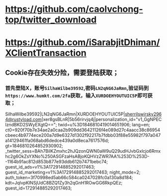 # https://github.com/caolvchong-top/twitter_download
# https://github.com/iSarabjitDhiman/XClientTransaction

## Cookie存在失效分险，需要登陆获取；
### 首先登陆X，账号`SilhaWilbe39592`,密码`LN2qNG6JaRmn`,验证码到`https://www.humkt.com/2fa`获取，输入`XURDOEHYOUTUIC5P`即可获取；




SilhaWilbe39592|LN2qNG6JaRmn|XURDOEHYOUTUIC5P|sherrilswirsky2964@rustyload.com|xer8gsBLnR|5b56rirvjq4j|personalization_id="v1_GgNPEClzndBKD2SWyEXgtQ=="; twid=u%3D1846810419014651906; lang=en; ct0=920f70b7e34ae2a0caa2b909dd36421126f4e089d27c4aacc38c86954cbeec4b9774ece200a7d9e6327d1302f92217b7fdbb03f88e55982f797a047a14129461fa068abd6dedce439a0d8eca7617576d; gt=1846810264852930902; _twitter_sess=BAh7BiIKZmxhc2hJQzonQWN0aW9uQ29udHJvbGxlcjo6Rmxhc2g6OkZsYXNo%250ASGFzaHsABjoKQHVzZWR7AA%253D%253D--1164b91ac812d853b877e93ddb612b7471bebc74; guest_id_ads=v1%3A172914885292017463; guest_id_marketing=v1%3A172914885292017463; night_mode=2; auth_token=3f70998ed5ab66c584ca0247028fc0a130a8d184; kdt=JqlvpKINSjUdC8BZQ1Zy3h2qGnH1ROwGG6RkpQEz; guest_id=172914885292017463; 
